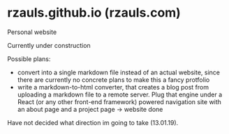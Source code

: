 # rzauls.github.io (rzauls.com)
Personal website

Currently under construction

Possible plans:
 * convert into a single markdown file instead of an actual website, since there are currently no concrete plans to make this a fancy protfolio
 * write a markdown-to-html converter, that creates a blog post from uploading a markdown file to a remote server. Plug that engine under a React (or any other front-end framework) powered navigation site with an about page and a project page -> website done
 
 Have not decided what direction im going to take (13.01.19).
